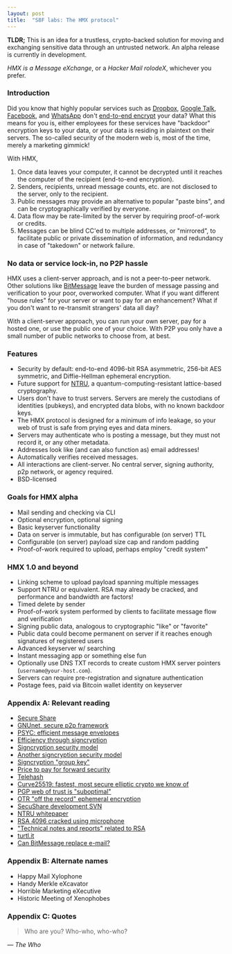 ```yaml
---
layout: post
title:  "S8F labs: The HMX protocol"
---
```


**TLDR;** This is an idea for a trustless, crypto-backed
solution for moving and exchanging sensitive data through an untrusted network.
An alpha release is currently in development.

_HMX is a Message eXchange_, or a _Hacker Mail rolodeX_, whichever you prefer.

### Introduction

Did you know that highly popular services such as
[Dropbox](https://www.dropbox.com/), [Google Talk](http://www.google.com/hangouts/),
[Facebook](https://www.facebook.com/), and
[WhatsApp](http://www.whatsapp.com/faq/general/21864047) don't
[end-to-end encrypt](http://en.wikipedia.org/wiki/End-to-end_encryption) your
data? What this means for you is, either employees for these services have "backdoor"
encryption keys to your data, or your data is residing in plaintext on their
servers. The so-called security of the modern web is, most of the time, merely a
marketing gimmick!

With HMX,

1. Once data leaves your computer, it cannot be decrypted until it reaches the
   computer of the recipient (end-to-end encryption).
2. Senders, recipients, unread message counts, etc. are not disclosed to the server,
   only to the recipient.
3. Public messages may provide an alternative to popular "paste bins", and
   can be cryptographically verified by everyone.
4. Data flow may be rate-limited by the server by requiring proof-of-work or credits.
5. Messages can be blind CC'ed to multiple addresses, or "mirrored", to facilitate
   public or private dissemination of information, and redundancy in case of
   "takedown" or network failure.

### No data or service lock-in, no P2P hassle

HMX uses a client-server approach, and is not a peer-to-peer network. Other
solutions like [BitMessage](https://bitmessage.org/) leave the burden of message
passing and verification to your poor, overworked computer. What if you want
different "house rules" for your server or want to pay for an enhancement? What
if you don't want to re-transmit strangers' data all day?

With a client-server approach, you can run your own server, pay for a hosted one,
or use the public one of your choice. With P2P you only have a small number of
public networks to choose from, at best.

### Features

- Security by default: end-to-end 4096-bit RSA asymmetric, 256-bit AES symmetric, and Diffie-Hellman ephemeral encryption.
- Future support for [NTRU](http://en.wikipedia.org/wiki/NTRU), a quantum-computing-resistant lattice-based cryptography.
- Users don't have to trust servers. Servers are merely the custodians of identities (pubkeys), and encrypted data blobs, with no known backdoor keys.
- The HMX protocol is designed for a minimum of info leakage, so your web of trust is safe from prying eyes and data miners.
- Servers may authenticate who is posting a message, but they must not record it, or any other metadata.
- Addresses look like (and can also function as) email addresses!
- Automatically verifies received messages.
- All interactions are client-server. No central server, signing authority,
  p2p network, or agency required.
- BSD-licensed

### Goals for HMX alpha

- Mail sending and checking via CLI
- Optional encryption, optional signing
- Basic keyserver functionality
- Data on server is immutable, but has configurable (on server) TTL
- Configurable (on server) payload size cap and random padding
- Proof-of-work required to upload, perhaps employ "credit system"

### HMX 1.0 and beyond

- Linking scheme to upload payload spanning multiple messages
- Support NTRU or equivalent. RSA may already be cracked, and performance and bandwidth are factors!
- Timed delete by sender
- Proof-of-work system performed by clients to facilitate message flow and verification
- Signing public data, analogous to cryptographic "like" or "favorite"
- Public data could become permanent on server if it reaches enough signatures of registered users
- Advanced keyserver w/ searching
- Instant messaging app or something else fun
- Optionally use DNS TXT records to create custom HMX server pointers (`username@your-host.com`).
- Servers can require pre-registration and signature authentication
- Postage fees, paid via Bitcoin wallet identity on keyserver

### Appendix A: Relevant reading

- [Secure Share](http://secushare.org/)
- [GNUnet, secure p2p framework](https://gnunet.org/)
- [PSYC: efficient message envelopes](http://about.psyc.eu/)
- [Efficiency through signcryption](http://en.wikipedia.org/wiki/Signcryption)
- [Signcryption security model](http://onlinelibrary.wiley.com/doi/10.1002/sec.836/abstract)
- [Another signcryption security model](http://coitweb.uncc.edu/~yzheng/publications/files/BaekSteifeldZheng-fsps-joc-bsz-261206.pdf)
- [Signcryption "group key"](http://www.cs.bham.ac.uk/~mdr/teaching/modules04/security/students/SS3/Introduction%20to%20Signcryption.htm)
- [Price to pay for forward security](http://nmav.gnutls.org/2011/12/price-to-pay-for-perfect-forward.html)
- [Telehash](https://www.adayinthelifeof.nl/2013/11/12/telehash-an-encrypted-p2p-network-for-your-apps/)
- [Curve25519: fastest, most secure elliptic crypto we know of](https://gnunet.org/curve25519)
- [PGP web of trust is "suboptimal"](https://lists.torproject.org/pipermail/tor-talk/2013-September/030235.html)
- [OTR "off the record" ephemeral encryption](http://about.psyc.eu/OTR)
- [SecuShare development SVN](https://gnunet.org/svn/gnunet/)
- [NTRU whitepaper](http://citeseerx.ist.psu.edu/viewdoc/download?doi=10.1.1.25.8422&rep=rep1&type=pdf)
- [RSA 4096 cracked using microphone](http://www.forbes.com/sites/timworstall/2013/12/21/researchers-break-rsa-4096-encryption-with-just-a-microphone-and-a-couple-of-emails/)
- ["Technical notes and reports" related to RSA](http://www.emc.com/emc-plus/rsa-labs/historical/technical-notes-and-reports.htm)
- [turtl.it](https://turtl.it/)
- [Can BitMessage replace e-mail?](http://letstalkbitcoin.com/can-bitmessage-replace-email/)

### Appendix B: Alternate names

- Happy Mail Xylophone
- Handy Merkle eXcavator
- Horrible Marketing eXecutive
- Historic Meeting of Xenophobes

### Appendix C: Quotes

> Who are you? Who-who, who-who?

_&mdash; The Who_
